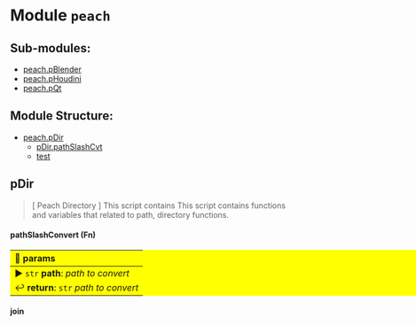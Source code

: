<head>
<style>
    table{
        width: 900px;
        background-color: yellow;
    }
</style>
</head>

# Module `peach`

## Sub-modules:
- [peach.pBlender](./pBlender/README.md)
- [peach.pHoudini](./pHoudini/README.md)
- [peach.pQt](./pBlender/README.md)

## Module Structure:
- [peach.pDir](#pdir)
    - [pDir.pathSlashCvt](#pathslashconvert-function)
    - [test](#join)

## pDir
> [ Peach Directory ] This script contains This script contains functions and variables that related to path, directory functions.

#### pathSlashConvert (Fn)
|:electric_plug: params <div></div>|
|:---|
|:arrow_forward: `str` __path__: _path to convert_ |
|<div align="right">:leftwards_arrow_with_hook: __return__: `str` _path to convert_</div>|

#### join
